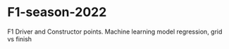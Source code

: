 # F1-season-2022
F1 Driver and Constructor points. 
Machine learning model regression, grid vs finish
